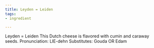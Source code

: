 ```yaml
---
title: Leyden = Leiden
tags:
- ingredient

---
```

Leyden = Leiden This Dutch cheese is flavored with cumin and caraway seeds. Pronunciation: LIE-dehn Substitutes: Gouda OR Edam
